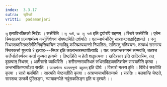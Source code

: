 ```yaml
---
index:  3.3.17
sutra:  सृस्थिरे
vritti:  padamanjari
---
```


`सृ` इत्यविभक्तिको निर्देशः । सर्त्तेरिति । `सृ गतौ`, `ऋ सृ गतौ` इति द्वयोरपि ग्रहणम् । स्थिरे कर्त्तरीति । एतेन स्थिरग्रहणं प्रत्ययार्थस्य कर्त्तुर्विशेषणं नोपपदमिति दर्शयति । एतच्चार्धर्चादिषु सारशब्दपाठाद्विज्ञायते । ननु स्थिरशब्दस्तिष्ठतेर्गतिनिवृत्तिवाचिन उणादिषु करिच्प्रत्ययान्तो निपातितः, सत्तिस्तु गतिवचनः, तत्कथं सरणस्य स्थिरकर्त्ता युज्यते ? इत्याह---स्थिर इति कालान्तरस्थायीत्यादि । यतः कालान्तरगमनं सम्भवति, ततश्च सर्त्तेर्धातोरर्थस्य कर्त्ता युज्यत इत्यर्थः । तिष्ठन्निति च हेतौ शतृप्रत्ययः । खदिरसार इति खदिरास्थि, तत् दृढत्वात् स्थिरम् । अतीसारो व्याधिरिति । शरीरान्तरावस्थितं रुधिरादिद्रव्यमतिशयेन सारयतीति कृत्वा । अन्तर्भावितण्यर्थोऽत्र सरतिः । `उपसर्गस्य घञ्यमनुष्ये बहुलम्` इति दीर्घः । विसारो मत्स्य इति । विविधं सरतीति कृत्वा । सारो बलमिति । सारयति चेष्टयतीति कृत्वा । अत्राप्यन्तर्भावितण्यर्थः । सरतिः । बलवान्हि चेष्टते, सारशब्द उत्कर्षे पुंल्लिङ्गः, न्यायादनपेते नपुंसकलिङ्ग इति च दृश्यते ।।
